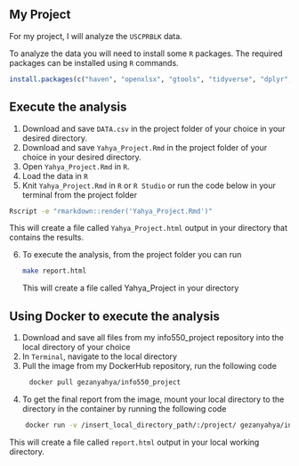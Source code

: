 ## My Project

For my project, I will analyze the `USCPRBLK` data. 

To analyze the data you will need to install some `R` packages. The required packages can be installed using `R` commands.

``` r
install.packages(c("haven", "openxlsx", "gtools", "tidyverse", "dplyr", "ggplot2"))
```


## Execute the analysis
  1) Download and save `DATA.csv` in the project folder of your choice in your desired directory. 
  2) Download and save `Yahya_Project.Rmd` in the project folder of your choice in your desired directory.
  3) Open `Yahya_Project.Rmd` in `R`.
  4) Load the data in `R`
  5) Knit `Yahya_Project.Rmd` in `R` or `R Studio` or run the code below in your terminal from the project folder
 
 ``` bash
Rscript -e "rmarkdown::render('Yahya_Project.Rmd')"
```
This will create a file called `Yahya_Project.html` output in your directory that contains the results.

  6) To execute the analysis, from the project folder you can run 
        ``` bash
     make report.html
      ```
     This will create a file called Yahya_Project in your directory
     
     
## Using Docker to execute the analysis
1) Download and save all files from my info550_project repository into the local directory of your choice
2) In `Terminal`, navigate to the local directory 
3) Pull the image from my DockerHub repository, run the following code

```bash
     docker pull gezanyahya/info550_project
 ```
  
4) To get the final report from the image, mount your local directory to the directory in the container by running the following code
 
 ``` bash
     docker run -v /insert_local_directory_path/:/project/ gezanyahya/info500_project
 ```
 
 This will create a file called `report.html` output in your local working directory.
